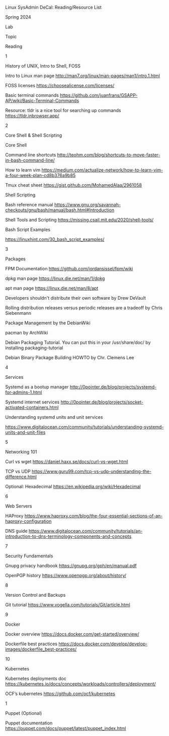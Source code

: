 Linux SysAdmin DeCal: Reading/Resource List

Spring 2024

Lab
	

Topic
	

Reading

1
	

History of UNIX, Intro to Shell, FOSS

	

Intro to Linux man page http://man7.org/linux/man-pages/man1/intro.1.html

FOSS licenses https://choosealicense.com/licenses/

Basic terminal commands https://github.com/juanfrans/GSAPP-AP/wiki/Basic-Terminal-Commands

Resource: tldr is a nice tool for searching up commands https://tldr.inbrowser.app/

2
	

Core Shell &
Shell Scripting

	

Core Shell

Command line shortcuts http://teohm.com/blog/shortcuts-to-move-faster-in-bash-command-line/

How to learn vim https://medium.com/actualize-network/how-to-learn-vim-a-four-week-plan-cd8b376a9b85

Tmux cheat sheet https://gist.github.com/MohamedAlaa/2961058

Shell Scripting

Bash reference manual https://www.gnu.org/savannah-checkouts/gnu/bash/manual/bash.html#Introduction

Shell Tools and Scripting https://missing.csail.mit.edu/2020/shell-tools/ 

Bash Script Examples

https://linuxhint.com/30_bash_script_examples/ 

3
	

Packages

	

FPM Documentation https://github.com/jordansissel/fpm/wiki

dpkg man page https://linux.die.net/man/1/dpkg

apt man page https://linux.die.net/man/8/apt

Developers shouldn't distribute their own software by Drew DeVault

Rolling distribution releases versus periodic releases are a tradeoff by Chris Siebenmann

Package Management by the DebianWiki

pacman by ArchWiki

Debian Packaging Tutorial. You can put this in your /usr/share/doc/ by installing packaging-tutorial

Debian Binary Package Building HOWTO by Chr. Clemens Lee

4
	

Services

	

Systemd as a bootup manager http://0pointer.de/blog/projects/systemd-for-admins-1.html

Systemd internet services http://0pointer.de/blog/projects/socket-activated-containers.html

Understanding systemd units and unit services

https://www.digitalocean.com/community/tutorials/understanding-systemd-units-and-unit-files 

5
	

Networking 101

	

Curl vs wget https://daniel.haxx.se/docs/curl-vs-wget.html

TCP vs UDP https://www.guru99.com/tcp-vs-udp-understanding-the-difference.html

Optional: Hexadecimal https://en.wikipedia.org/wiki/Hexadecimal

6
	

Web Servers
	

HAProxy https://www.haproxy.com/blog/the-four-essential-sections-of-an-haproxy-configuration

DNS guide https://www.digitalocean.com/community/tutorials/an-introduction-to-dns-terminology-components-and-concepts

7
	

Security Fundamentals

	

Gnupg privacy handbook https://gnupg.org/gph/en/manual.pdf

OpenPGP history https://www.openpgp.org/about/history/

8
	

Version Control and Backups

	

Git tutorial https://www.vogella.com/tutorials/Git/article.html

9
	

Docker
	

Docker overview https://docs.docker.com/get-started/overview/

Dockerfile best practices https://docs.docker.com/develop/develop-images/dockerfile_best-practices/

10
	

Kubernetes
	

Kubernetes deployments doc https://kubernetes.io/docs/concepts/workloads/controllers/deployment/

OCF’s kubernetes https://github.com/ocf/kubernetes

1
	

Puppet (Optional)
	

Puppet documentation https://puppet.com/docs/puppet/latest/puppet_index.html


